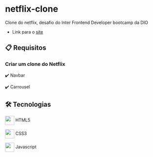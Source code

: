 # netflix-clone
Clone do netflix, desafio do Inter Frontend Developer bootcamp da DIO
- Link para o [site](https://peustratt.github.io/netflix-clone/)

## 📋 Requisitos

### Criar um clone do Netflix

 ✔️ Navbar

 ✔️ Carrousel

## 🛠 Tecnologias

<img src="https://cdn.jsdelivr.net/gh/devicons/devicon/icons/html5/html5-original.svg" align="center" width="30" height="30" /> HTML5

<img src="https://cdn.jsdelivr.net/gh/devicons/devicon/icons/css3/css3-original.svg" align="center" width="30" height="30" /> CSS3

<img src="https://cdn.jsdelivr.net/gh/devicons/devicon/icons/javascript/javascript-original.svg" align="center" width="30" height="30" /> Javascript



